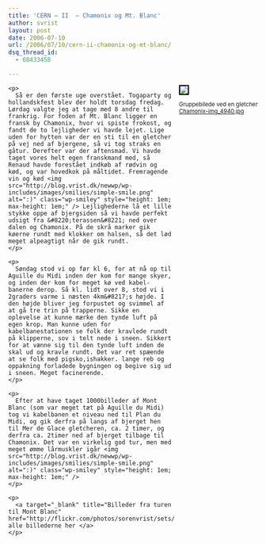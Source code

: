 ```yaml
---
title: 'CERN – II  – Chamonix og Mt. Blanc'
author: svrist
layout: post
date: 2006-07-10
url: /2006/07/10/cern-ii-chamonix-og-mt-blanc/
dsq_thread_id:
  - 68433458

---
```

<div style="float:right;margin-left:10px;margin-bottom:10px;">
  <a title="photo sharing" href="http://www.flickr.com/photos/sorenvrist/185583098/"><img style="border:2px solid #000000;" src="http://static.flickr.com/56/185583098_4d9244c16a_m.jpg" /></a><span style="font-size:0.9em;margin-top:0;" /></p> 
  
  <p>
    <span style="font-size:0.9em;margin-top:0;">Gruppebilede ved en gletcher<br /> <a href="http://www.flickr.com/photos/sorenvrist/185583098/">Chamonix-img_4940.jpg</a></span></div> 
    
    <p>
      Så er den første uge overstået. Togaparty og hollandskfest blev der holdt torsdag fredag. Lørdag valgte jeg at tage med 8 andre til frankrig. For foden af Mt. Blanc ligger en fransk by Chamonix, hvor vi spiste frokost, og fandt de to lejligheder vi havde lejet. Lige uden for hytten var der en sti til en gletcher på vej ned af bjergene, så vi tog straks en gåtur. Derefter var der aftensmad. Vi havde taget vores helt egen franskmand med, så Renaud havde forestået indkøb af rødvin og kød, og var hovedkok på måltidet. Fremragende vin og kød <img src="http://blog.vrist.dk/newwp/wp-includes/images/smilies/simple-smile.png" alt=":)" class="wp-smiley" style="height: 1em; max-height: 1em;" /> Lejlighederne lå et lille stykke oppe af bjergsiden så vi havde perfekt udsigt fra &#8220;terassen&#8221; ned over dalen og Chamonix. På de skrå marker gik køerne rundt med klokker om halsen, så det lød meget alpeagtigt når de gik rundt.
    </p>
    
    <p>
      Søndag stod vi op før kl 6, for at nå op til Aguille du Midi inden der kom for mange skyer, og inden der kom for meget kø ved kabel-banerne derop. Så kl. lidt over 8, stod vi i 2graders varme i næsten 4km&#8217;s højde. I den højde bliver jeg forpustet og svimmel af at gå tre trin på trapperne. Sikke en oplevelse at kunne mærke den tynde luft på egen krop. Man kunne uden for kabelbanestationen se folk der kravlede rundt på klipperne, sov i telt nede i sneen. Sikkert for at vænne sig til den tynde luft inden de skal ud og kravle rundt. Det var ret spæende at se folk med pigsko,ishakker. lange reb og oppakning forladede bygningen og begive sig ud i sneen. Meget facinerende.
    </p>
    
    <p>
      Efter at have taget 1000billeder af Mont Blanc (som var meget tæt på Aguille du Midi) tog vi kabelbanen et niveau ned til Plan du Midi, og gik derfra på langs af bjerget hen til Mer de Glace gletcheren, ca. 2 timer, og derfra ca. 2timer ned af bjerget tilbage til Chamonix. Det var en virkelig god tur, men med meget ømme lårmuskler igår <img src="http://blog.vrist.dk/newwp/wp-includes/images/smilies/simple-smile.png" alt=":)" class="wp-smiley" style="height: 1em; max-height: 1em;" />
    </p>
    
    <p>
      <a target="_blank" title="Billeder fra turen til Mont Blanc" href="http://flickr.com/photos/sorenvrist/sets/72157594192886518/">Se alle billederne her </a>
    </p>